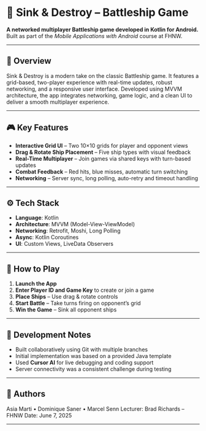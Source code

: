 # 🚢 Sink & Destroy – Battleship Game

**A networked multiplayer Battleship game developed in Kotlin for Android.**
Built as part of the *Mobile Applications with Android* course at FHNW.

---

## 📱 Overview

Sink & Destroy is a modern take on the classic Battleship game. It features a grid-based, two-player experience with real-time updates, robust networking, and a responsive user interface. Developed using MVVM architecture, the app integrates networking, game logic, and a clean UI to deliver a smooth multiplayer experience.

---

## 🎮 Key Features

* **Interactive Grid UI** – Two 10×10 grids for player and opponent views
* **Drag & Rotate Ship Placement** – Five ship types with visual feedback
* **Real-Time Multiplayer** – Join games via shared keys with turn-based updates
* **Combat Feedback** – Red hits, blue misses, automatic turn switching
* **Networking** – Server sync, long polling, auto-retry and timeout handling

---

## ⚙️ Tech Stack

* **Language**: Kotlin
* **Architecture**: MVVM (Model-View-ViewModel)
* **Networking**: Retrofit, Moshi, Long Polling
* **Async**: Kotlin Coroutines
* **UI**: Custom Views, LiveData Observers

---

## 🚀 How to Play

1. **Launch the App**
2. **Enter Player ID and Game Key** to create or join a game
3. **Place Ships** – Use drag & rotate controls
4. **Start Battle** – Take turns firing on opponent’s grid
5. **Win the Game** – Sink all opponent ships

---

## 🧠 Development Notes

* Built collaboratively using Git with multiple branches
* Initial implementation was based on a provided Java template
* Used **Cursor AI** for live debugging and coding support
* Server connectivity was a consistent challenge during testing

---

## 👥 Authors

Asia Marti • Dominique Saner • Marcel Senn
Lecturer: Brad Richards – FHNW
Date: June 7, 2025

---

